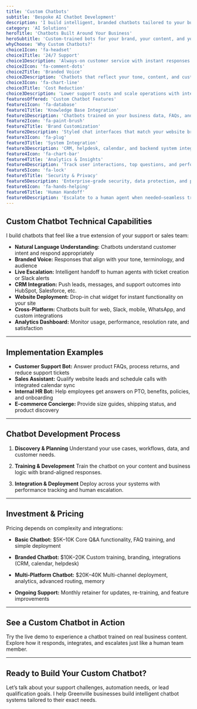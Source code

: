 ```yaml
---
title: 'Custom Chatbots'
subtitle: 'Bespoke AI Chatbot Development'
description: 'I build intelligent, branded chatbots tailored to your business data, workflows, and customer needs. From customer support to lead generation, each chatbot is crafted for maximum performance and engagement.'
category: 'AI Solutions'
heroTitle: 'Chatbots Built Around Your Business'
heroSubtitle: 'Custom-trained bots for your brand, your content, and your customer workflows.'
whyChoose: 'Why Custom Chatbots?'
choice1Icon: 'fa-headset'
choice1Title: '24/7 Support'
choice1Description: 'Always-on customer service with instant responses and automated issue handling.'
choice2Icon: 'fa-comment-dots'
choice2Title: 'Branded Voice'
choice2Description: 'Chatbots that reflect your tone, content, and customer communication style.'
choice3Icon: 'fa-chart-line'
choice3Title: 'Cost Reduction'
choice3Description: 'Lower support costs and scale operations with intelligent automation.'
featuresOffered: 'Custom Chatbot Features'
feature1Icon: 'fa-database'
feature1Title: 'Knowledge Base Integration'
feature1Description: 'Chatbots trained on your business data, FAQs, and product documentation.'
feature2Icon: 'fa-paint-brush'
feature2Title: 'Brand Customization'
feature2Description: 'Styled chat interfaces that match your website branding and customer expectations.'
feature3Icon: 'fa-plug'
feature3Title: 'System Integration'
feature3Description: 'CRM, helpdesk, calendar, and backend system integrations for full functionality.'
feature4Icon: 'fa-chart-bar'
feature4Title: 'Analytics & Insights'
feature4Description: 'Track user interactions, top questions, and performance with real-time metrics.'
feature5Icon: 'fa-lock'
feature5Title: 'Security & Privacy'
feature5Description: 'Enterprise-grade security, data protection, and privacy compliance.'
feature6Icon: 'fa-hands-helping'
feature6Title: 'Human Handoff'
feature6Description: 'Escalate to a human agent when needed—seamless transition and full context handoff.'
---
```


## Custom Chatbot Technical Capabilities

I build chatbots that feel like a true extension of your support or sales team:

- **Natural Language Understanding:** Chatbots understand customer intent and respond appropriately
- **Branded Voice:** Responses that align with your tone, terminology, and audience
- **Live Escalation:** Intelligent handoff to human agents with ticket creation or Slack alerts
- **CRM Integration:** Push leads, messages, and support outcomes into HubSpot, Salesforce, etc.
- **Website Deployment:** Drop-in chat widget for instant functionality on your site
- **Cross-Platform:** Chatbots built for web, Slack, mobile, WhatsApp, and custom integrations
- **Analytics Dashboard:** Monitor usage, performance, resolution rate, and satisfaction

---

## Implementation Examples

- **Customer Support Bot:** Answer product FAQs, process returns, and reduce support tickets
- **Sales Assistant:** Qualify website leads and schedule calls with integrated calendar sync
- **Internal HR Bot:** Help employees get answers on PTO, benefits, policies, and onboarding
- **E-commerce Concierge:** Provide size guides, shipping status, and product discovery

---

## Chatbot Development Process

1. **Discovery & Planning**
   Understand your use cases, workflows, data, and customer needs.

2. **Training & Development**
   Train the chatbot on your content and business logic with brand-aligned responses.

3. **Integration & Deployment**
   Deploy across your systems with performance tracking and human escalation.

---

## Investment & Pricing

Pricing depends on complexity and integrations:

- **Basic Chatbot:** \$5K–10K
  Core Q\&A functionality, FAQ training, and simple deployment

- **Branded Chatbot:** \$10K–20K
  Custom training, branding, integrations (CRM, calendar, helpdesk)

- **Multi-Platform Chatbot:** \$20K–40K
  Multi-channel deployment, analytics, advanced routing, memory

- **Ongoing Support:** Monthly retainer for updates, re-training, and feature improvements

---

## See a Custom Chatbot in Action

Try the live demo to experience a chatbot trained on real business content.
Explore how it responds, integrates, and escalates just like a human team member.

---

## Ready to Build Your Custom Chatbot?

Let’s talk about your support challenges, automation needs, or lead qualification goals.
I help Greenville businesses build intelligent chatbot systems tailored to their exact needs.

